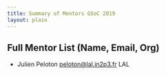 ```yaml
---
title: Summary of Mentors GSoC 2019
layout: plain
---
```


## Full Mentor List (Name, Email, Org)

* Julien Peloton [peloton@lal.in2p3.fr](mailto:peloton@lal.in2p3.fr) LAL
